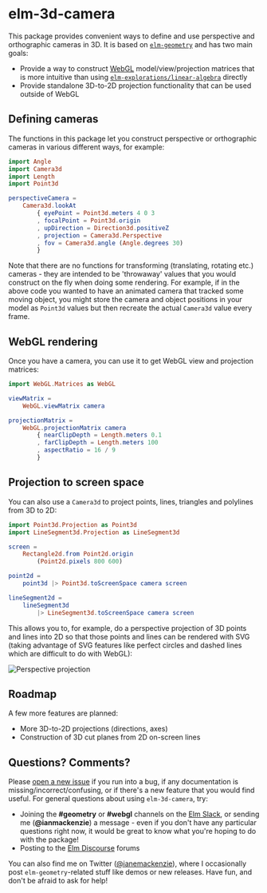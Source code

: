 # elm-3d-camera

This package provides convenient ways to define and use perspective and
orthographic cameras in 3D. It is based on [`elm-geometry`](http://package.elm-lang.org/packages/ianmackenzie/elm-geometry/latest)
and has two main goals:

  - Provide a way to construct [WebGL](https://package.elm-lang.org/packages/elm-explorations/webgl/latest/)
    model/view/projection matrices that is more intuitive than using
    [`elm-explorations/linear-algebra`](http://package.elm-lang.org/packages/elm-explorations/linear-algebra/latest)
    directly
  - Provide standalone 3D-to-2D projection functionality that can be used
    outside of WebGL

## Defining cameras

The functions in this package let you construct perspective or orthographic cameras in various different ways, for example:

```elm
import Angle
import Camera3d
import Length
import Point3d

perspectiveCamera =
    Camera3d.lookAt
        { eyePoint = Point3d.meters 4 0 3
        , focalPoint = Point3d.origin
        , upDirection = Direction3d.positiveZ
        , projection = Camera3d.Perspective
        , fov = Camera3d.angle (Angle.degrees 30)
        }
```

Note that there are no functions for transforming (translating, rotating etc.) cameras - they are intended to be 'throwaway' values that you would construct on the fly when doing some rendering. For example, if in the above code you wanted to have an animated camera that tracked some moving object, you might store the camera and object positions in your model as `Point3d` values but then recreate the actual `Camera3d` value every frame.

## WebGL rendering

Once you have a camera, you can use it to get WebGL view and projection
matrices:

```elm
import WebGL.Matrices as WebGL

viewMatrix =
    WebGL.viewMatrix camera

projectionMatrix =
    WebGL.projectionMatrix camera
        { nearClipDepth = Length.meters 0.1
        , farClipDepth = Length.meters 100
        , aspectRatio = 16 / 9
        }
```

## Projection to screen space

You can also use a `Camera3d` to project points, lines, triangles and polylines
from 3D to 2D:

```elm
import Point3d.Projection as Point3d
import LineSegment3d.Projection as LineSegment3d

screen =
    Rectangle2d.from Point2d.origin
        (Point2d.pixels 800 600)

point2d =
    point3d |> Point3d.toScreenSpace camera screen

lineSegment2d =
    lineSegment3d
        |> LineSegment3d.toScreenSpace camera screen
```

This allows you to, for example, do a perspective projection of 3D points and
lines into 2D so that those points and lines can be rendered with SVG (taking
advantage of SVG features like perfect circles and dashed lines which are
difficult to do with WebGL):

![Perspective projection](https://ianmackenzie.github.io/elm-3d-camera/1.0.0/projection.png)

## Roadmap

A few more features are planned:

  - More 3D-to-2D projections (directions, axes)
  - Construction of 3D cut planes from 2D on-screen lines

## Questions? Comments?

Please [open a new issue](https://github.com/ianmackenzie/elm-3d-camera/issues) if you
run into a bug, if any documentation is missing/incorrect/confusing, or if
there's a new feature that you would find useful. For general questions about
using `elm-3d-camera`, try:

  - Joining the **#geometry** or **#webgl** channels on the [Elm Slack](http://elmlang.herokuapp.com/),
    or sending me (**@ianmackenzie**) a message - even if you don't have any
    particular questions right now, it would be great to know what you're hoping
    to do with the package!
  - Posting to the [Elm Discourse](https://discourse.elm-lang.org/) forums

You can also find me on Twitter ([@ianemackenzie](https://twitter.com/ianemackenzie)),
where I occasionally post `elm-geometry`-related stuff like demos or new
releases. Have fun, and don't be afraid to ask for help!
